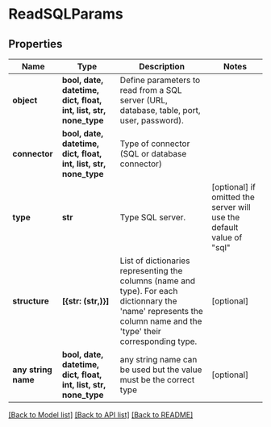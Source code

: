 # ReadSQLParams


## Properties
Name | Type | Description | Notes
------------ | ------------- | ------------- | -------------
**object** | **bool, date, datetime, dict, float, int, list, str, none_type** | Define parameters to read from a SQL server (URL,                 database, table, port, user, password). | 
**connector** | **bool, date, datetime, dict, float, int, list, str, none_type** | Type of connector (SQL or database connector) | 
**type** | **str** | Type SQL server. | [optional]  if omitted the server will use the default value of "sql"
**structure** | **[{str: (str,)}]** | List of dictionaries representing the columns (name and type). For each dictionnary the         &#39;name&#39; represents the column name and the &#39;type&#39; their corresponding type. | [optional] 
**any string name** | **bool, date, datetime, dict, float, int, list, str, none_type** | any string name can be used but the value must be the correct type | [optional]

[[Back to Model list]](../README.md#documentation-for-models) [[Back to API list]](../README.md#documentation-for-api-endpoints) [[Back to README]](../README.md)


